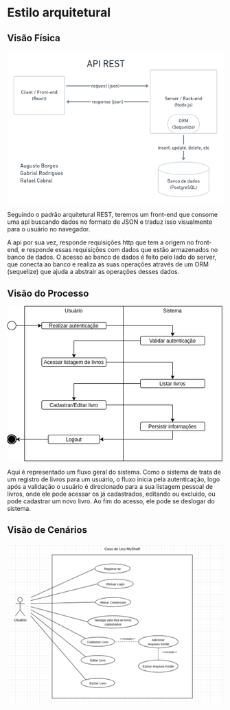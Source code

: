 # Estilo arquitetural

## Visão Física

![API Rest Diagram](../API_rest_diagram.png)

Seguindo o padrão arquitetural REST, teremos um front-end que consome uma api buscando dados no formato de JSON e traduz isso visualmente para o usuário no navegador.

A api por sua vez, responde requisições http que tem a origem no front-end, e responde essas requisições com dados que estão armazenados no banco de dados. O acesso ao banco de dados é feito pelo lado do server, que conecta ao banco e realiza as suas operações através de um ORM (sequelize) que ajuda a abstrair as operações desses dados.

## Visão do Processo

![Visao do processo](./VisaoDeProcesso.png)

Aqui é representado um fluxo geral do sistema. Como o sistema de trata de um registro de livros para um usuário, o fluxo inicia pela autenticação, logo após a validação o usuário é direcionado para a sua listagem pessoal de livros, onde ele pode acessar os já cadastrados, editando ou excluido, ou pode cadastrar um novo livro. Ao fim do acesso, ele pode se deslogar do sistema.

## Visão de Cenários

![Casos de uso](./use_case_diagram.png)
